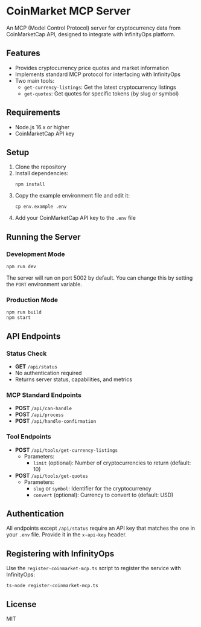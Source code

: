 # CoinMarket MCP Server

An MCP (Model Control Protocol) server for cryptocurrency data from CoinMarketCap API, designed to integrate with InfinityOps platform.

## Features

- Provides cryptocurrency price quotes and market information
- Implements standard MCP protocol for interfacing with InfinityOps
- Two main tools:
  - `get-currency-listings`: Get the latest cryptocurrency listings
  - `get-quotes`: Get quotes for specific tokens (by slug or symbol)

## Requirements

- Node.js 16.x or higher
- CoinMarketCap API key

## Setup

1. Clone the repository
2. Install dependencies:
   ```
   npm install
   ```
3. Copy the example environment file and edit it:
   ```
   cp env.example .env
   ```
4. Add your CoinMarketCap API key to the `.env` file

## Running the Server

### Development Mode

```
npm run dev
```

The server will run on port 5002 by default. You can change this by setting the `PORT` environment variable.

### Production Mode

```
npm run build
npm start
```

## API Endpoints

### Status Check
- **GET** `/api/status`
- No authentication required
- Returns server status, capabilities, and metrics

### MCP Standard Endpoints
- **POST** `/api/can-handle`
- **POST** `/api/process`
- **POST** `/api/handle-confirmation`

### Tool Endpoints
- **POST** `/api/tools/get-currency-listings`
  - Parameters:
    - `limit` (optional): Number of cryptocurrencies to return (default: 10)
- **POST** `/api/tools/get-quotes`
  - Parameters:
    - `slug` or `symbol`: Identifier for the cryptocurrency
    - `convert` (optional): Currency to convert to (default: USD)

## Authentication

All endpoints except `/api/status` require an API key that matches the one in your `.env` file. 
Provide it in the `x-api-key` header.

## Registering with InfinityOps

Use the `register-coinmarket-mcp.ts` script to register the service with InfinityOps:

```
ts-node register-coinmarket-mcp.ts
```

## License

MIT 